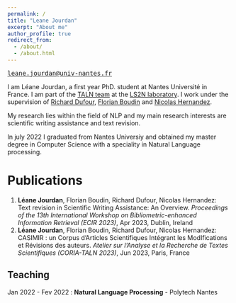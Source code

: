 ```yaml
---
permalink: /
title: "Leane Jourdan"
excerpt: "About me"
author_profile: true
redirect_from: 
  - /about/
  - /about.html
---
```

<tt>leane.jourdan@univ-nantes.fr</tt>


I am Léane Jourdan, a first year PhD. student at Nantes Université in France. I am part of the [TALN team](https://taln-ls2n.github.io/) at the [LS2N laboratory](https://www.ls2n.fr/).
I work under the supervision of [Richard Dufour](https://cv.hal.science/richard-dufour), [Florian Boudin](https://boudinfl.github.io/) and [Nicolas Hernandez](https://www.linkedin.com/in/nicolas-hernandez-28856b2/).

My research lies within the field of NLP and my main research interests are scientific writing assistance and text revision.

In july 2022 I graduated from Nantes Universiy and obtained my master degree in Computer Science with a speciality in Natural Language processing.


Publications
======
1. **Léane Jourdan**, Florian Boudin, Richard Dufour, Nicolas Hernandez: Text revision in Scientific Writing Assistance: An Overview. *Proceedings of the 13th International Workshop on Bibliometric-enhanced Information Retrieval (ECIR 2023)*, Apr 2023, Dublin, Ireland
1. **Léane Jourdan**, Florian Boudin, Richard Dufour, Nicolas Hernandez: CASIMIR : un Corpus d’Articles Scientifiques Intégrant les ModIfications et Révisions des auteurs. *Atelier sur l’Analyse et la Recherche de Textes Scientifiques (CORIA-TALN 2023)*, Jun 2023, Paris, France

Teaching
------
Jan 2022 - Fev 2022 : **Natural Language Processing** - Polytech Nantes
